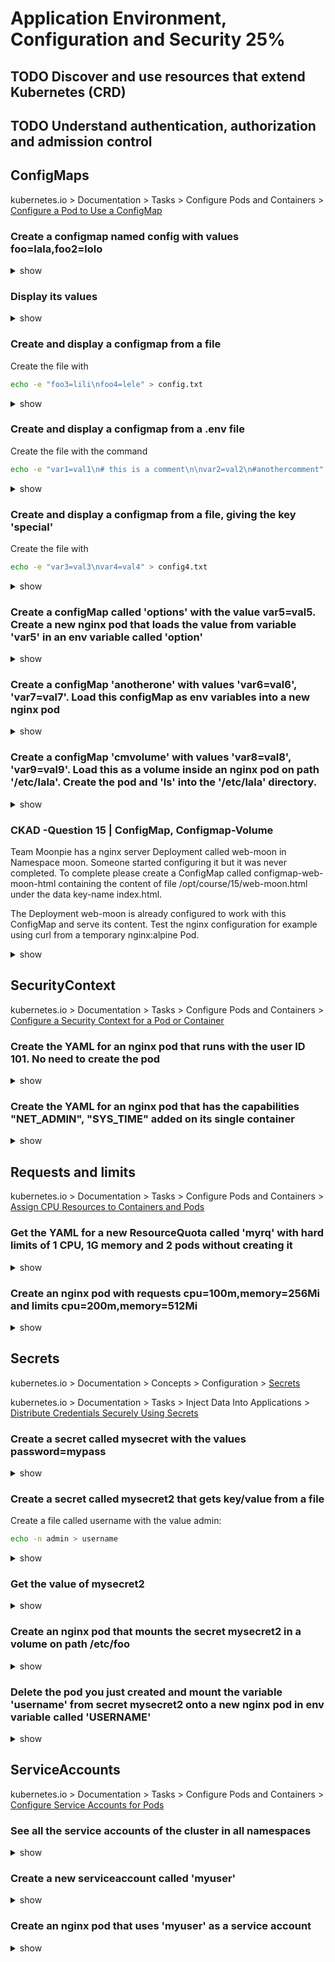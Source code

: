 # Application  Environment, Configuration  and  Security 25%

## TODO Discover and use resources that extend Kubernetes  (CRD)
## TODO Understand  authentication,  authorization and  admission  control
## ConfigMaps

kubernetes.io > Documentation > Tasks > Configure Pods and Containers > [Configure a Pod to Use a ConfigMap](https://kubernetes.io/docs/tasks/configure-pod-container/configure-pod-configmap/)

### Create a configmap named config with values foo=lala,foo2=lolo

<details><summary>show</summary>
<p>

```bash
kubectl create configmap config --from-literal=foo=lala --from-literal=foo2=lolo
```

</p>
</details>

### Display its values

<details><summary>show</summary>
<p>

```bash
kubectl get cm config -o yaml
# or
kubectl describe cm config
```

</p>
</details>

### Create and display a configmap from a file

Create the file with

```bash
echo -e "foo3=lili\nfoo4=lele" > config.txt
```

<details><summary>show</summary>
<p>

```bash
kubectl create cm configmap2 --from-file=config.txt
kubectl get cm configmap2 -o yaml
```

</p>
</details>

### Create and display a configmap from a .env file

Create the file with the command

```bash
echo -e "var1=val1\n# this is a comment\n\nvar2=val2\n#anothercomment" > config.env
```

<details><summary>show</summary>
<p>

```bash
kubectl create cm configmap3 --from-env-file=config.env
kubectl get cm configmap3 -o yaml
```

</p>
</details>

### Create and display a configmap from a file, giving the key 'special'

Create the file with

```bash
echo -e "var3=val3\nvar4=val4" > config4.txt
```

<details><summary>show</summary>
<p>

```bash
kubectl create cm configmap4 --from-file=special=config4.txt
kubectl describe cm configmap4
kubectl get cm configmap4 -o yaml
```

</p>
</details>

### Create a configMap called 'options' with the value var5=val5. Create a new nginx pod that loads the value from variable 'var5' in an env variable called 'option'

<details><summary>show</summary>
<p>

```bash
kubectl create cm options --from-literal=var5=val5
kubectl run nginx --image=nginx --restart=Never --dry-run=client -o yaml > pod.yaml
vi pod.yaml
```

```YAML
apiVersion: v1
kind: Pod
metadata:
  creationTimestamp: null
  labels:
    run: nginx
  name: nginx
spec:
  containers:
  - image: nginx
    imagePullPolicy: IfNotPresent
    name: nginx
    resources: {}
    env:
    - name: option # name of the env variable
      valueFrom:
        configMapKeyRef:
          name: options # name of config map
          key: var5 # name of the entity in config map
  dnsPolicy: ClusterFirst
  restartPolicy: Never
status: {}
```

```bash
kubectl create -f pod.yaml
kubectl exec -it nginx -- env | grep option # will show 'option=val5'
```

</p>
</details>

### Create a configMap 'anotherone' with values 'var6=val6', 'var7=val7'. Load this configMap as env variables into a new nginx pod

<details><summary>show</summary>
<p>

```bash
kubectl create configmap anotherone --from-literal=var6=val6 --from-literal=var7=val7
kubectl run --restart=Never nginx --image=nginx -o yaml --dry-run=client > pod.yaml
vi pod.yaml
```

```YAML
apiVersion: v1
kind: Pod
metadata:
  creationTimestamp: null
  labels:
    run: nginx
  name: nginx
spec:
  containers:
  - image: nginx
    imagePullPolicy: IfNotPresent
    name: nginx
    resources: {}
    envFrom: # different than previous one, that was 'env'
    - configMapRef: # different from the previous one, was 'configMapKeyRef'
        name: anotherone # the name of the config map
  dnsPolicy: ClusterFirst
  restartPolicy: Never
status: {}
```

```bash
kubectl create -f pod.yaml
kubectl exec -it nginx -- env 
```

</p>
</details>

### Create a configMap 'cmvolume' with values 'var8=val8', 'var9=val9'. Load this as a volume inside an nginx pod on path '/etc/lala'. Create the pod and 'ls' into the '/etc/lala' directory.

<details><summary>show</summary>
<p>

```bash
kubectl create configmap cmvolume --from-literal=var8=val8 --from-literal=var9=val9
kubectl run nginx --image=nginx --restart=Never -o yaml --dry-run=client > pod.yaml
vi pod.yaml
```

```YAML
apiVersion: v1
kind: Pod
metadata:
  creationTimestamp: null
  labels:
    run: nginx
  name: nginx
spec:
  volumes: # add a volumes list
  - name: myvolume # just a name, you'll reference this in the pods
    configMap:
      name: cmvolume # name of your configmap
  containers:
  - image: nginx
    imagePullPolicy: IfNotPresent
    name: nginx
    resources: {}
    volumeMounts: # your volume mounts are listed here
    - name: myvolume # the name that you specified in pod.spec.volumes.name
      mountPath: /etc/lala # the path inside your container
  dnsPolicy: ClusterFirst
  restartPolicy: Never
status: {}
```

```bash
kubectl create -f pod.yaml
kubectl exec -it nginx -- /bin/sh
cd /etc/lala
ls # will show var8 var9
cat var8 # will show val8
```

</p>
</details>


### CKAD -Question 15 | ConfigMap, Configmap-Volume
Team Moonpie has a nginx server Deployment called web-moon in Namespace moon. Someone started configuring it but it was never completed. To complete please create a ConfigMap called configmap-web-moon-html containing the content of file /opt/course/15/web-moon.html under the data key-name index.html.

The Deployment web-moon is already configured to work with this ConfigMap and serve its content. Test the nginx configuration for example using curl from a temporary nginx:alpine Pod.
<details><summary>show</summary>
<p>

```bash
kubectl create configmap cmvolume --from-literal=var8=val8 --from-literal=var9=val9
kubectl run nginx --image=nginx --restart=Never -o yaml --dry-run=client > pod.yaml
vi pod.yaml
```

```YAML
apiVersion: v1
kind: Pod
metadata:
  creationTimestamp: null
  labels:
    run: nginx
  name: nginx
spec:
  volumes: # add a volumes list
  - name: myvolume # just a name, you'll reference this in the pods
    configMap:
      name: cmvolume # name of your configmap
  containers:
  - image: nginx
    imagePullPolicy: IfNotPresent
    name: nginx
    resources: {}
    volumeMounts: # your volume mounts are listed here
    - name: myvolume # the name that you specified in pod.spec.volumes.name
      mountPath: /etc/lala # the path inside your container
  dnsPolicy: ClusterFirst
  restartPolicy: Never
status: {}
```

```bash
kubectl create -f pod.yaml
kubectl exec -it nginx -- /bin/sh
cd /etc/lala
ls # will show var8 var9
cat var8 # will show val8
```

</p>
</details>

## SecurityContext

kubernetes.io > Documentation > Tasks > Configure Pods and Containers > [Configure a Security Context for a Pod or Container](https://kubernetes.io/docs/tasks/configure-pod-container/security-context/)

### Create the YAML for an nginx pod that runs with the user ID 101. No need to create the pod

<details><summary>show</summary>
<p>

```bash
kubectl run nginx --image=nginx --restart=Never --dry-run=client -o yaml > pod.yaml
vi pod.yaml
```

```YAML
apiVersion: v1
kind: Pod
metadata:
  creationTimestamp: null
  labels:
    run: nginx
  name: nginx
spec:
  securityContext: # insert this line
    runAsUser: 101 # UID for the user
  containers:
  - image: nginx
    imagePullPolicy: IfNotPresent
    name: nginx
    resources: {}
  dnsPolicy: ClusterFirst
  restartPolicy: Never
status: {}
```

</p>
</details>


### Create the YAML for an nginx pod that has the capabilities "NET_ADMIN", "SYS_TIME" added on its single container

<details><summary>show</summary>
<p>

```bash
kubectl run nginx --image=nginx --restart=Never --dry-run=client -o yaml > pod.yaml
vi pod.yaml
```

```YAML
apiVersion: v1
kind: Pod
metadata:
  creationTimestamp: null
  labels:
    run: nginx
  name: nginx
spec:
  containers:
  - image: nginx
    imagePullPolicy: IfNotPresent
    name: nginx
    securityContext: # insert this line
      capabilities: # and this
        add: ["NET_ADMIN", "SYS_TIME"] # this as well
    resources: {}
  dnsPolicy: ClusterFirst
  restartPolicy: Never
status: {}
```

</p>
</details>

## Requests and limits

kubernetes.io > Documentation > Tasks > Configure Pods and Containers > [Assign CPU Resources to Containers and Pods](https://kubernetes.io/docs/tasks/configure-pod-container/assign-cpu-resource/)


### Get the YAML for a new ResourceQuota called 'myrq' with hard limits of 1 CPU, 1G memory and 2 pods without creating it

<details><summary>show</summary>
<p>

```bash
kubectl create quota myrq --hard=cpu=1,memory=1G,pods=2 --dry-run=client -o yaml
```

</p>
</details>


### Create an nginx pod with requests cpu=100m,memory=256Mi and limits cpu=200m,memory=512Mi

<details><summary>show</summary>
<p>

```bash
kubectl run nginx --image=nginx --restart=Never --requests='cpu=100m,memory=256Mi' --limits='cpu=200m,memory=512Mi'
```

Note: Use of `--requests` and `--limits` flags in the imperative `run` command is deprecated as of 1.21 K8s version and will be removed in the future. Instead, use `kubectl set resources` command in combination with `kubectl run --dry-run=client -o yaml ...` as shown below.

Alternative using `set resources` in combination with imperative `run` command:

```bash
kubectl run nginx --image=nginx --restart=Never --dry-run=client -o yaml | kubectl set resources -f - --requests=cpu=100m,memory=256Mi --limits=cpu=200m,memory=512Mi --local -o yaml > nginx-pod.yml
```

```bash
kubectl create -f nginx-pod.yml
```

</p>
</details>

## Secrets

kubernetes.io > Documentation > Concepts > Configuration > [Secrets](https://kubernetes.io/docs/concepts/configuration/secret/)

kubernetes.io > Documentation > Tasks > Inject Data Into Applications > [Distribute Credentials Securely Using Secrets](https://kubernetes.io/docs/tasks/inject-data-application/distribute-credentials-secure/)

### Create a secret called mysecret with the values password=mypass

<details><summary>show</summary>
<p>

```bash
kubectl create secret generic mysecret --from-literal=password=mypass
```

</p>
</details>

### Create a secret called mysecret2 that gets key/value from a file

Create a file called username with the value admin:

```bash
echo -n admin > username
```

<details><summary>show</summary>
<p>

```bash
kubectl create secret generic mysecret2 --from-file=username
```

</p>
</details>

### Get the value of mysecret2

<details><summary>show</summary>
<p>

```bash
kubectl get secret mysecret2 -o yaml
echo -n YWRtaW4= | base64 -d # on MAC it is -D, which decodes the value and shows 'admin'
```

Alternative using `--jsonpath`:

```bash
kubectl get secret mysecret2 -o jsonpath='{.data.username}' | base64 -d  # on MAC it is -D
```

Alternative using `--template`:

```bash
kubectl get secret mysecret2 --template '{{.data.username}}' | base64 -d  # on MAC it is -D
```

</p>
</details>

### Create an nginx pod that mounts the secret mysecret2 in a volume on path /etc/foo

<details><summary>show</summary>
<p>

```bash
kubectl run nginx --image=nginx --restart=Never -o yaml --dry-run=client > pod.yaml
vi pod.yaml
```

```YAML
apiVersion: v1
kind: Pod
metadata:
  creationTimestamp: null
  labels:
    run: nginx
  name: nginx
spec:
  volumes: # specify the volumes
  - name: foo # this name will be used for reference inside the container
    secret: # we want a secret
      secretName: mysecret2 # name of the secret - this must already exist on pod creation
  containers:
  - image: nginx
    imagePullPolicy: IfNotPresent
    name: nginx
    resources: {}
    volumeMounts: # our volume mounts
    - name: foo # name on pod.spec.volumes
      mountPath: /etc/foo #our mount path
  dnsPolicy: ClusterFirst
  restartPolicy: Never
status: {}
```

```bash
kubectl create -f pod.yaml
kubectl exec -it nginx /bin/bash
ls /etc/foo  # shows username
cat /etc/foo/username # shows admin
```

</p>
</details>

### Delete the pod you just created and mount the variable 'username' from secret mysecret2 onto a new nginx pod in env variable called 'USERNAME'

<details><summary>show</summary>
<p>

```bash
kubectl delete po nginx
kubectl run nginx --image=nginx --restart=Never -o yaml --dry-run=client > pod.yaml
vi pod.yaml
```

```YAML
apiVersion: v1
kind: Pod
metadata:
  creationTimestamp: null
  labels:
    run: nginx
  name: nginx
spec:
  containers:
  - image: nginx
    imagePullPolicy: IfNotPresent
    name: nginx
    resources: {}
    env: # our env variables
    - name: USERNAME # asked name
      valueFrom:
        secretKeyRef: # secret reference
          name: mysecret2 # our secret's name
          key: username # the key of the data in the secret
  dnsPolicy: ClusterFirst
  restartPolicy: Never
status: {}
```

```bash
kubectl create -f pod.yaml
kubectl exec -it nginx -- env | grep USERNAME | cut -d '=' -f 2 # will show 'admin'
```

</p>
</details>

## ServiceAccounts

kubernetes.io > Documentation > Tasks > Configure Pods and Containers > [Configure Service Accounts for Pods](https://kubernetes.io/docs/tasks/configure-pod-container/configure-service-account/)

### See all the service accounts of the cluster in all namespaces

<details><summary>show</summary>
<p>

```bash
kubectl get sa --all-namespaces
```
Alternatively

```bash
kubectl get sa -A
```

</p>
</details>

### Create a new serviceaccount called 'myuser'

<details><summary>show</summary>
<p>

```bash
kubectl create sa myuser
```

Alternatively:

```bash
# let's get a template easily
kubectl get sa default -o yaml > sa.yaml
vim sa.yaml
```

```YAML
apiVersion: v1
kind: ServiceAccount
metadata:
  name: myuser
```

```bash
kubectl create -f sa.yaml
```

</p>
</details>

### Create an nginx pod that uses 'myuser' as a service account

<details><summary>show</summary>
<p>

```bash
kubectl run nginx --image=nginx --restart=Never --serviceaccount=myuser -o yaml --dry-run=client > pod.yaml
kubectl apply -f pod.yaml
```

or you can add manually:

```bash
kubectl run nginx --image=nginx --restart=Never -o yaml --dry-run=client > pod.yaml
vi pod.yaml
```

```YAML
apiVersion: v1
kind: Pod
metadata:
  creationTimestamp: null
  labels:
    run: nginx
  name: nginx
spec:
  serviceAccountName: myuser # we use pod.spec.serviceAccountName
  containers:
  - image: nginx
    imagePullPolicy: IfNotPresent
    name: nginx
    resources: {}
  dnsPolicy: ClusterFirst
  restartPolicy: Never
status: {}
```

or

```YAML
apiVersion: v1
kind: Pod
metadata:
  creationTimestamp: null
  labels:
    run: nginx
  name: nginx
spec:
  serviceAccount: myuser # we use pod.spec.serviceAccount
  containers:
  - image: nginx
    imagePullPolicy: IfNotPresent
    name: nginx
    resources: {}
  dnsPolicy: ClusterFirst
  restartPolicy: Never
status: {}
```

```bash
kubectl create -f pod.yaml
kubectl describe pod nginx # will see that a new secret called myuser-token-***** has been mounted
```


</p>
</details>
